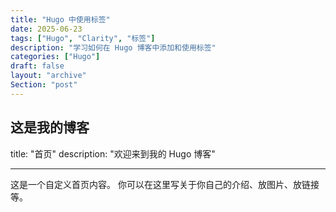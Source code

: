 ```yaml
---
title: "Hugo 中使用标签"
date: 2025-06-23
tags: ["Hugo", "Clarity", "标签"]
description: "学习如何在 Hugo 博客中添加和使用标签"
categories: ["Hugo"]
draft: false
layout: "archive"
Section: "post"
---
```



## 这是我的博客

title: "首页"
description: "欢迎来到我的 Hugo 博客"

---

这是一个自定义首页内容。
你可以在这里写关于你自己的介绍、放图片、放链接等。
